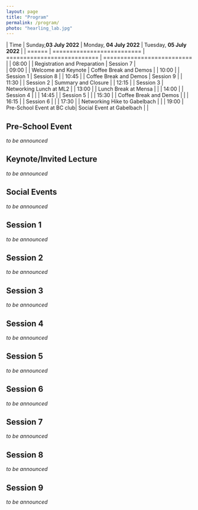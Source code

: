 ```yaml
---
layout: page
title: "Program"
permalink: /program/
photo: "hearling_lab.jpg"
---
```



| Time          | Sunday,**03 July 2022**    | Monday, **04 July 2022**    	| Tuesday, **05 July 2022**  |
| ======        | ========================== | =========================== 	| ========================== |
| 08:00  	   	|                            | Registration and Preparation	| Session 7					 |	
| 09:00 	   	|                            | Welcome and Keynote         	| Coffee Break and Demos     |
| 10:00        	|                            | Session 1                 	| Session 8 				 |
| 10:45			|                            | Coffee Break and Demos	   	| Session 9				     |
| 11:30			|                            | Session 2					| Summary and Closure        |
| 12:15			|                            | Session 3					| Networking Lunch at ML2    |
| 13:00			|                            | Lunch Break at Mensa			|                            |
| 14:00			|                            | Session 4					|                            |
| 14:45			| 				             | Session 5					|                            |
| 15:30			| 				             | Coffee Break and Demos	   	|                            |
| 16:15			| 				             | Session 6					|                            |
| 17:30			| 				             | Networking Hike to Gabelbach |                            |
| 19:00			| Pre-School Event at BC club| Social Event at Gabelbach	|                            |


## Pre-School Event
_to be announced_

## Keynote/Invited Lecture

_to be announced_

<!--
* Lecturer: XYZ
* Title: "do be defined"
* Abstract: "todo"
-->


## Social Events
_to be announced_
## Session 1
_to be announced_
## Session 2
_to be announced_
## Session 3
_to be announced_
## Session 4
_to be announced_
## Session 5
_to be announced_
## Session 6
_to be announced_
## Session 7
_to be announced_
## Session 8
_to be announced_
## Session 9
_to be announced_


<!--
**TODO**
-->

<!--
* lab tours (AVLabs, hearing lab, medialab II)
* maybe hiking to a restaurant?

* Lab-Tours & Get-Together: On Sunday, 25 July, there was a Get-Together, including technical tours at the 3IT, CINIQ as well as in the TiME-Lab where participants learned more about the work of the Fraunhofer HHI and its partners.

* Spree Boat Tour: Participants of the Summer School were taken on an evening boat tour on the river Spree in Berlin, where they were treated to a delicious barbecue. The relaxed atmosphere gave them the chance to further exchange ideas after a day of fruitful discussions and to get to know each other even more, while enjoying a beautiful trip through the center of the city.

-->